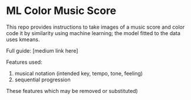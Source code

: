 # ML Color Music Score

This repo provides instructions to take images of a music score and color code it by similarity using machine learning; the model fitted to the data uses kmeans.

Full guide: [medium link here]

Features used: 
1. musical notation (intended key, tempo, tone, feeling)
2. sequential progression

These features which may be removed or substituted) 
